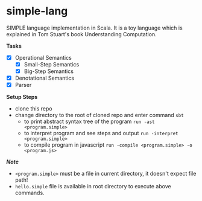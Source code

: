 # simple-lang
SIMPLE language implementation in Scala. It is a toy language which is explained in Tom Stuart's book Understanding Computation.

**Tasks**

- [x] Operational Semantics
	- [x] Small-Step Semantics
	- [x] Big-Step Semantics
- [x] Denotational Semantics
- [x] Parser

**Setup Steps**

- clone this repo
- change directory to the root of cloned repo and enter command ```sbt```
	- to print abstract syntax tree of the program
	```run -ast <program.simple>```
	- to interpret program and see steps and output
	```run -interpret <program.simple>```
	- to compile program in javascript
	```run -compile <program.simple> -o <program.js>```
	
***Note***
- ```<program.simple>``` must be a file in current directory, it doesn't expect file path!
- ```hello.simple``` file is available in root directory to execute above commands.
